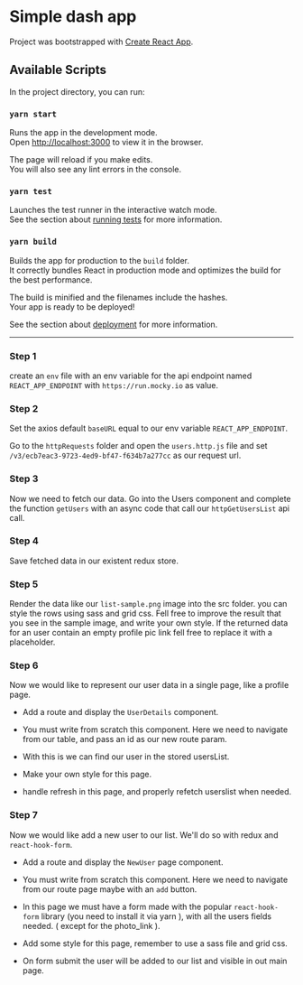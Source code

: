 # Simple dash app

Project was bootstrapped with [Create React App](https://github.com/facebook/create-react-app).

## Available Scripts

In the project directory, you can run:

### `yarn start`

Runs the app in the development mode.\
Open [http://localhost:3000](http://localhost:3000) to view it in the browser.

The page will reload if you make edits.\
You will also see any lint errors in the console.

### `yarn test`

Launches the test runner in the interactive watch mode.\
See the section about [running tests](https://facebook.github.io/create-react-app/docs/running-tests) for more information.

### `yarn build`

Builds the app for production to the `build` folder.\
It correctly bundles React in production mode and optimizes the build for the best performance.

The build is minified and the filenames include the hashes.\
Your app is ready to be deployed!

See the section about [deployment](https://facebook.github.io/create-react-app/docs/deployment) for more information.

---

### Step 1

create an `env` file with an env variable for the api endpoint named `REACT_APP_ENDPOINT` with `https://run.mocky.io` as value.

### Step 2

Set the axios default `baseURL` equal to our env variable `REACT_APP_ENDPOINT`.

Go to the `httpRequests` folder and open the `users.http.js` file and set `/v3/ecb7eac3-9723-4ed9-bf47-f634b7a277cc` as our request url.

### Step 3

Now we need to fetch our data. Go into the Users component and complete the function `getUsers` with an async code that
call our `httpGetUsersList` api call.

### Step 4

Save fetched data in our existent redux store.

### Step 5

Render the data like our `list-sample.png` image into the src folder. you can style the rows using sass and grid css.
Fell free to improve the result that you see in the sample image, and write your own style.
If the returned data for an user contain an empty profile pic link fell free to replace it with a placeholder.

### Step 6

Now we would like to represent our user data in a single page, like a profile page.

- Add a route and display the `UserDetails` component.

- You must write from scratch this component. Here we need to navigate from our table, and pass an id as our new route param.

- With this is we can find our user in the stored usersList.

- Make your own style for this page.

- handle refresh in this page, and properly refetch userslist when needed.

### Step 7

Now we would like add a new user to our list. We'll do so with redux and `react-hook-form`.

- Add a route and display the `NewUser` page component.

- You must write from scratch this component. Here we need to navigate from our route page maybe with an `add` button.

- In this page we must have a form made with the popular `react-hook-form` library (you need to install it via yarn ),
  with all the users fields needed. ( except for the photo_link ).

- Add some style for this page, remember to use a sass file and grid css.

- On form submit the user will be added to our list and visible in out main page.
